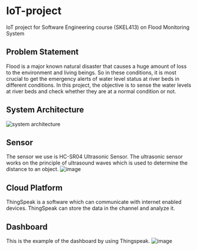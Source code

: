 # IoT-project
IoT project for Software Engineering course (SKEL413) on Flood Monitoring System

## Problem Statement
Flood is a major known natural disaster that causes a huge amount of loss to the environment and living beings. So in these conditions, it is most crucial to get the emergency alerts of water level status at river beds in different conditions. In this project, the objective is to sense the water levels at river beds and check whether they are at a normal condition or not.

## System Architecture
![system architecture](https://user-images.githubusercontent.com/94040083/147046684-43c0744f-665b-4bf8-b4fe-7f2ab068594a.jpg)

## Sensor
The sensor we use is HC-SR04 Ultrasonic Sensor. The ultrasonic sensor works on the principle of ultrasound waves which is used to determine the distance to an object. 
![image](https://user-images.githubusercontent.com/94040083/147049018-50cd8e7e-518d-4c57-b478-600a1af922a5.png)


## Cloud Platform
ThingSpeak is a software which can communicate with internet enabled devices. ThingSpeak can store the data in the channel and analyze it.

## Dashboard
This is the example of the dashboard by using Thingspeak.
![image](https://user-images.githubusercontent.com/94040083/147047818-d894712b-44de-4082-84ea-07204f543a9e.png)
